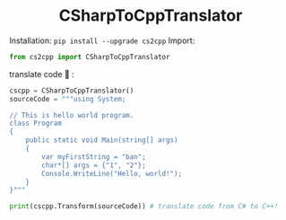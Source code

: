 <h1 align="center">CSharpToCppTranslator</h1>

Installation: ```pip install --upgrade cs2cpp```
Import:
```python
from cs2cpp import CSharpToCppTranslator
```

translate code :eyes: :
```python
cscpp = CSharpToCppTranslator()
sourceCode = """using System;

// This is hello world program.
class Program
{
    public static void Main(string[] args)
    {
        var myFirstString = "ban";
        char*[] args = {"1", "2"};
        Console.WriteLine("Hello, world!");
    }
}"""

print(cscpp.Transform(sourceCode)) # translate code from C# to C++!
```
